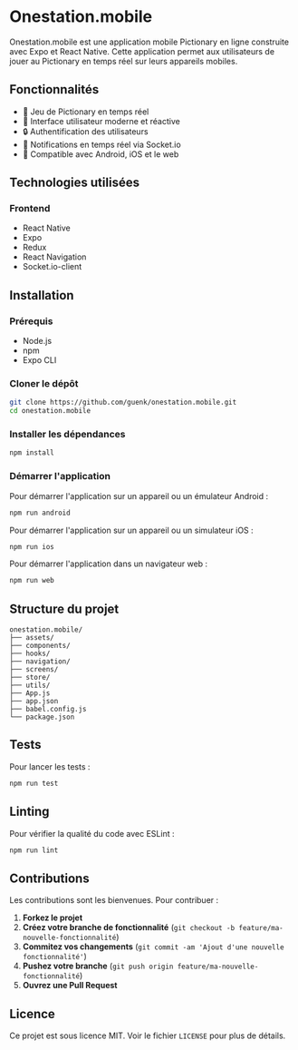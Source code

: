 
# Onestation.mobile

Onestation.mobile est une application mobile Pictionary en ligne construite avec Expo et React Native. Cette application permet aux utilisateurs de jouer au Pictionary en temps réel sur leurs appareils mobiles.

## Fonctionnalités

- 🎨 Jeu de Pictionary en temps réel
- 📱 Interface utilisateur moderne et réactive
- 🔒 Authentification des utilisateurs
- 📡 Notifications en temps réel via Socket.io
- 🚀 Compatible avec Android, iOS et le web

## Technologies utilisées

### Frontend

- React Native
- Expo
- Redux
- React Navigation
- Socket.io-client

## Installation

### Prérequis

- Node.js
- npm
- Expo CLI

### Cloner le dépôt

```bash
git clone https://github.com/guenk/onestation.mobile.git
cd onestation.mobile
```

### Installer les dépendances

```bash
npm install
```

### Démarrer l'application

Pour démarrer l'application sur un appareil ou un émulateur Android :

```bash
npm run android
```

Pour démarrer l'application sur un appareil ou un simulateur iOS :

```bash
npm run ios
```

Pour démarrer l'application dans un navigateur web :

```bash
npm run web
```

## Structure du projet

```plaintext
onestation.mobile/
├── assets/
├── components/
├── hooks/
├── navigation/
├── screens/
├── store/
├── utils/
├── App.js
├── app.json
├── babel.config.js
└── package.json
```

## Tests

Pour lancer les tests :

```bash
npm run test
```

## Linting

Pour vérifier la qualité du code avec ESLint :

```bash
npm run lint
```

## Contributions

Les contributions sont les bienvenues. Pour contribuer :

1. **Forkez le projet**
2. **Créez votre branche de fonctionnalité** (`git checkout -b feature/ma-nouvelle-fonctionnalité`)
3. **Commitez vos changements** (`git commit -am 'Ajout d'une nouvelle fonctionnalité'`)
4. **Pushez votre branche** (`git push origin feature/ma-nouvelle-fonctionnalité`)
5. **Ouvrez une Pull Request**

## Licence

Ce projet est sous licence MIT. Voir le fichier `LICENSE` pour plus de détails.
